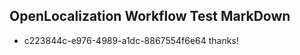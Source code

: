 ## OpenLocalization Workflow Test MarkDown
* c223844c-e976-4989-a1dc-8867554f6e64 
thanks!<!--HONumber=Mar16_HO4-->
